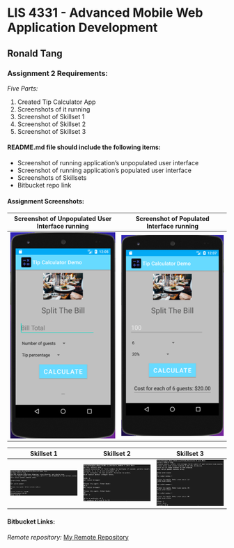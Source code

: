 # LIS 4331 - Advanced Mobile Web Application Development

## Ronald Tang

### Assignment 2 Requirements:

*Five Parts:*

1. Created Tip Calculator App
2. Screenshots of it running
3. Screenshot of Skillset 1
4. Screenshot of Skillset 2
5. Screenshot of Skillset 3

#### README.md file should include the following items:

* Screenshot of running application’s unpopulated user interface
* Screenshot of running application’s populated user interface
* Screenshots of Skillsets
* Bitbucket repo link

#### Assignment Screenshots:

| Screenshot of Unpopulated User Interface running | Screenshot of Populated Interface running |
| ---------- | ---------- |
| ![Unpopulated User Interface Screenshot](img/unpopulated_interface.png) | ![Populated User Interface Screenshot](img/populated_interface.png) |

| Skillset 1 | Skillset 2 | Skillset 3 |
| ---------- | ---------- | ----------|
| ![Screenshot of Skillset 1](img/circle.png) | ![Screenshot of Skillset 2](img/multiple_number.png) | ![Screenshot of Skillset 3](img/nested_structures.png)

#### Bitbucket Links:

*Remote repository:*
[My Remote Repository](https://bitbucket.org/ronaldtang1/lis4331/ "My Remote Repository")
